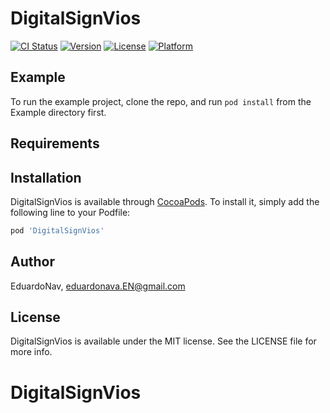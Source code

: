 # DigitalSignVios

[![CI Status](https://img.shields.io/travis/EduardoNav/DigitalSignVios.svg?style=flat)](https://travis-ci.org/EduardoNav/DigitalSignVios)
[![Version](https://img.shields.io/cocoapods/v/DigitalSignVios.svg?style=flat)](https://cocoapods.org/pods/DigitalSignVios)
[![License](https://img.shields.io/cocoapods/l/DigitalSignVios.svg?style=flat)](https://cocoapods.org/pods/DigitalSignVios)
[![Platform](https://img.shields.io/cocoapods/p/DigitalSignVios.svg?style=flat)](https://cocoapods.org/pods/DigitalSignVios)

## Example

To run the example project, clone the repo, and run `pod install` from the Example directory first.

## Requirements

## Installation

DigitalSignVios is available through [CocoaPods](https://cocoapods.org). To install
it, simply add the following line to your Podfile:

```ruby
pod 'DigitalSignVios'
```

## Author

EduardoNav, eduardonava.EN@gmail.com

## License

DigitalSignVios is available under the MIT license. See the LICENSE file for more info.
# DigitalSignVios
